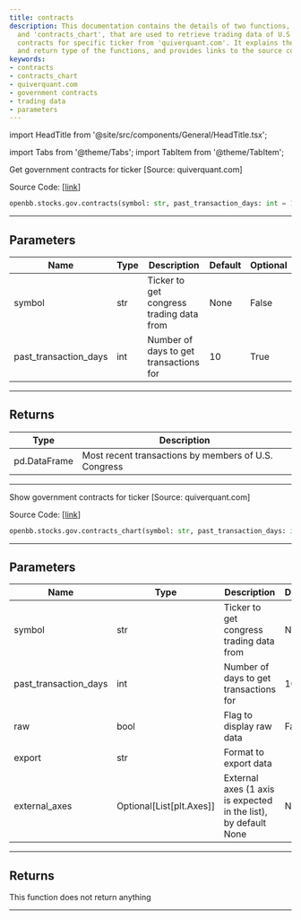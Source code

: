 ```yaml
---
title: contracts
description: This documentation contains the details of two functions, 'contracts'
  and 'contracts_chart', that are used to retrieve trading data of U.S. government
  contracts for specific ticker from 'quiverquant.com'. It explains the parameters
  and return type of the functions, and provides links to the source code.
keywords:
- contracts
- contracts_chart
- quiverquant.com
- government contracts
- trading data
- parameters
---
```


import HeadTitle from '@site/src/components/General/HeadTitle.tsx';

<HeadTitle title="stocks.gov.contracts - Reference | OpenBB SDK Docs" />

import Tabs from '@theme/Tabs';
import TabItem from '@theme/TabItem';

<Tabs>
<TabItem value="model" label="Model" default>

Get government contracts for ticker [Source: quiverquant.com]

Source Code: [[link](https://github.com/OpenBB-finance/OpenBB/tree/main/openbb_terminal/stocks/government/quiverquant_model.py#L103)]

```python
openbb.stocks.gov.contracts(symbol: str, past_transaction_days: int = 10)
```

---

## Parameters

| Name | Type | Description | Default | Optional |
| ---- | ---- | ----------- | ------- | -------- |
| symbol | str | Ticker to get congress trading data from | None | False |
| past_transaction_days | int | Number of days to get transactions for | 10 | True |


---

## Returns

| Type | Description |
| ---- | ----------- |
| pd.DataFrame | Most recent transactions by members of U.S. Congress |
---

</TabItem>
<TabItem value="view" label="Chart">

Show government contracts for ticker [Source: quiverquant.com]

Source Code: [[link](https://github.com/OpenBB-finance/OpenBB/tree/main/openbb_terminal/stocks/government/quiverquant_view.py#L380)]

```python
openbb.stocks.gov.contracts_chart(symbol: str, past_transaction_days: int = 10, raw: bool = False, export: str = "", external_axes: Optional[List[matplotlib.axes._axes.Axes]] = None)
```

---

## Parameters

| Name | Type | Description | Default | Optional |
| ---- | ---- | ----------- | ------- | -------- |
| symbol | str | Ticker to get congress trading data from | None | False |
| past_transaction_days | int | Number of days to get transactions for | 10 | True |
| raw | bool | Flag to display raw data | False | True |
| export | str | Format to export data |  | True |
| external_axes | Optional[List[plt.Axes]] | External axes (1 axis is expected in the list), by default None | None | True |


---

## Returns

This function does not return anything

---

</TabItem>
</Tabs>
